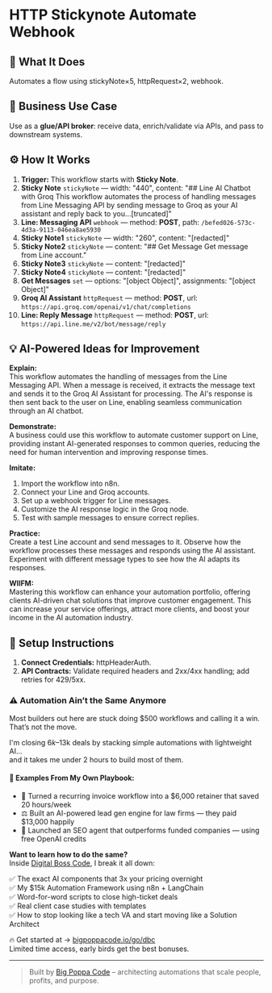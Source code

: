 # HTTP Stickynote Automate Webhook
  ## 🚀 What It Does
  Automates a flow using stickyNote×5, httpRequest×2, webhook.
  
  ## 💼 Business Use Case
  Use as a **glue/API broker**: receive data, enrich/validate via APIs, and pass to downstream systems.
  
  ## ⚙️ How It Works
  1. **Trigger:** This workflow starts with **Sticky Note**.
  2. **Sticky Note** `stickyNote` — width: "440", content: "## Line AI Chatbot with Groq 
This workflow automates the process of handling messages from Line Messaging API by sending message to Groq as your AI assistant and reply back to you…[truncated]"
3. **Line: Messaging API** `webhook` — method: **POST**, path: `/befed026-573c-4d3a-9113-046ea8ae5930`
4. **Sticky Note1** `stickyNote` — width: "260", content: "[redacted]"
5. **Sticky Note2** `stickyNote` — content: "## Get Message
Get message from Line account."
6. **Sticky Note3** `stickyNote` — content: "[redacted]"
7. **Sticky Note4** `stickyNote` — content: "[redacted]"
8. **Get Messages** `set` — options: "[object Object]", assignments: "[object Object]"
9. **Groq AI Assistant** `httpRequest` — method: **POST**, url: `https://api.groq.com/openai/v1/chat/completions`
10. **Line: Reply Message** `httpRequest` — method: **POST**, url: `https://api.line.me/v2/bot/message/reply`
  
  ## 💡 AI-Powered Ideas for Improvement
  **Explain:**  
This workflow automates the handling of messages from the Line Messaging API. When a message is received, it extracts the message text and sends it to the Groq AI Assistant for processing. The AI's response is then sent back to the user on Line, enabling seamless communication through an AI chatbot.

**Demonstrate:**  
A business could use this workflow to automate customer support on Line, providing instant AI-generated responses to common queries, reducing the need for human intervention and improving response times.

**Imitate:**  
1. Import the workflow into n8n.  
2. Connect your Line and Groq accounts.  
3. Set up a webhook trigger for Line messages.  
4. Customize the AI response logic in the Groq node.  
5. Test with sample messages to ensure correct replies.

**Practice:**  
Create a test Line account and send messages to it. Observe how the workflow processes these messages and responds using the AI assistant. Experiment with different message types to see how the AI adapts its responses.

**WIIFM:**  
Mastering this workflow can enhance your automation portfolio, offering clients AI-driven chat solutions that improve customer engagement. This can increase your service offerings, attract more clients, and boost your income in the AI automation industry.
  
  ## 🔧 Setup Instructions
  1. **Connect Credentials:** httpHeaderAuth.
2. **API Contracts:** Validate required headers and 2xx/4xx handling; add retries for 429/5xx.
  
### ⚠️ Automation Ain’t the Same Anymore

Most builders out here are stuck doing $500 workflows and calling it a win.  
That’s not the move.  

I'm closing $6k–$13k deals by stacking simple automations with lightweight AI...  
and it takes me under 2 hours to build most of them.

#### 🧠 Examples From My Own Playbook:
- 🔁 Turned a recurring invoice workflow into a $6,000 retainer that saved 20 hours/week  
- ⚖️ Built an AI-powered lead gen engine for law firms — they paid $13,000 happily  
- 🚀 Launched an SEO agent that outperforms funded companies — using free OpenAI credits  

**Want to learn how to do the same?**  
Inside [Digital Boss Code](https://bigpoppacode.io/go/dbc), I break it all down:

✅ The exact AI components that 3x your pricing overnight  
✅ My $15k Automation Framework using n8n + LangChain  
✅ Word-for-word scripts to close high-ticket deals  
✅ Real client case studies with templates  
✅ How to stop looking like a tech VA and start moving like a Solution Architect  

🔥 Get started at → [bigpoppacode.io/go/dbc](https://bigpoppacode.io/go/dbc)  
Limited time access, early birds get the best bonuses.

---
> Built by [Big Poppa Code](https://bigpoppacode.io) – architecting automations that scale people, profits, and purpose.
  